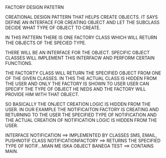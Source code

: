 FACTORY DESIGN PATETRN

CREATIONAL DESIGN PATTERN THAT HELPS CREATE OBJECTS.
IT SAYS DEFINE AN INTERFACE FOR CREATING OBJECT AND LET THE SUBCLASS DECIDE WHAT TYPE OF OBJECT TO CREATE.

IN THIS PATTERN THERE IS ONE FACTORY CLASS WHICH WILL RETURN THE OBJECTS OF THE SPECIED TYPE.

THERE WILL BE AN INTERFACE FOR THE OBJECT. SPECIFIC OBJECT CLASSES WILL IMPLEMENT THIS INTERFACW AND PERFORM CERTAIN FUNCTIONS.

THE FACTORTY CLASS WILL RETURN THE SPECIFIED OBJECT FROM ONE OF THE GIVEN CLASSES.
IN THIS THE ACTUAL CLASS IS HIDDEN FROM THE USER AND ONLY THE FACTORY IS SHOWN TO USER
USER CAN SPECIFY THE TYPE OF OBJECT HE NEDS AND THE FACTORY WILL PROVIDE HIM WITH THAT OBJECT.

SO BASICALLY THE ONJECT CREATION LOGIC IS HIDDEN FROM THE USER.
IN OUR EXAMPLE THE NOTIFICAITON FACTORY IS CREATING AND RETURNING TO THE USER THE SPECIFIED TYPE OF NOTIFICATION AND THE ACTUAL CREATION OF NOTIFICATION LOGIC IS HIDDEN FROM THE USER.


INTERFACE NOTIFICATION ==> IMPLEMENTED BY CLASSES SMS, EMAIL, PUSHNOTIF
CLASS NOTIFICATIONFACTORY ==> RETURNS THE SPECIFIED TYPE OF NOTIF...MIAN ME ISKA OBJECT BANEGA
TEST ==> CONTAINS MAIN.